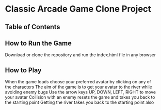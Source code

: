 # Classic Arcade Game Clone Project

## Table of Contents

## How to Run the Game
Download or clone the repository and run the index.html file in any browser

## How to Play

When the game loads choose your preferred avatar by clicking on any of the characters
The aim of the game is to get your avatar to the river while avoiding enemy bugs
Use the arrow keys UP, DOWN, LEFT, RIGHT to move your avatar
Collision with an enemy resets the game and takes you back to the starting point
Getting the river takes you back to the starting point also


